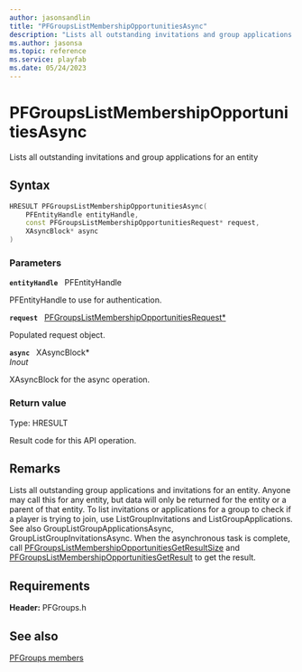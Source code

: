 ```yaml
---
author: jasonsandlin
title: "PFGroupsListMembershipOpportunitiesAsync"
description: "Lists all outstanding invitations and group applications for an entity"
ms.author: jasonsa
ms.topic: reference
ms.service: playfab
ms.date: 05/24/2023
---
```


# PFGroupsListMembershipOpportunitiesAsync  

Lists all outstanding invitations and group applications for an entity  

## Syntax  
  
```cpp
HRESULT PFGroupsListMembershipOpportunitiesAsync(  
    PFEntityHandle entityHandle,  
    const PFGroupsListMembershipOpportunitiesRequest* request,  
    XAsyncBlock* async  
)  
```  
  
### Parameters  
  
**`entityHandle`** &nbsp; PFEntityHandle  
  
PFEntityHandle to use for authentication.  
  
**`request`** &nbsp; [PFGroupsListMembershipOpportunitiesRequest*](../../pfgroupstypes/structs/pfgroupslistmembershipopportunitiesrequest.md)  
  
Populated request object.  
  
**`async`** &nbsp; XAsyncBlock*  
*_Inout_*  
  
XAsyncBlock for the async operation.  
  
  
### Return value
Type: HRESULT
  
Result code for this API operation.
  
## Remarks  
  
Lists all outstanding group applications and invitations for an entity. Anyone may call this for any entity, but data will only be returned for the entity or a parent of that entity. To list invitations or applications for a group to check if a player is trying to join, use ListGroupInvitations and ListGroupApplications. See also GroupListGroupApplicationsAsync, GroupListGroupInvitationsAsync. When the asynchronous task is complete, call [PFGroupsListMembershipOpportunitiesGetResultSize](pfgroupslistmembershipopportunitiesgetresultsize.md) and [PFGroupsListMembershipOpportunitiesGetResult](pfgroupslistmembershipopportunitiesgetresult.md) to get the result.
  
## Requirements  
  
**Header:** PFGroups.h
  
## See also  
[PFGroups members](../pfgroups_members.md)  

  
  
